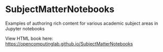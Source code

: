 # SubjectMatterNotebooks
Examples of authoring rich content for various academic subject areas in Jupyter notebooks

View HTML book here: https://opencomputinglab.github.io/SubjectMatterNotebooks


